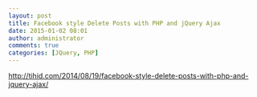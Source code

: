 ```yaml
---
layout: post
title: Facebook style Delete Posts with PHP and jQuery Ajax
date: 2015-01-02 08:01
author: administrator
comments: true
categories: [JQuery, PHP]
---
```

<a href="http://tihid.com/2014/08/19/facebook-style-delete-posts-with-php-and-jquery-ajax/" target="_blank">http://tihid.com/2014/08/19/facebook-style-delete-posts-with-php-and-jquery-ajax/</a>
